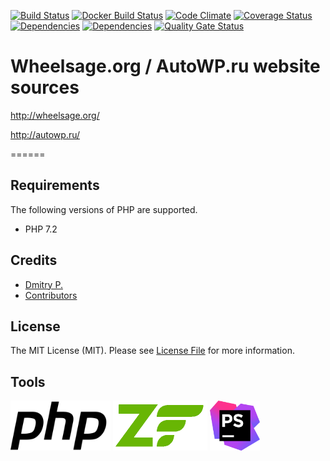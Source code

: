 [![Build Status](https://travis-ci.org/autowp/autowp.svg?branch=master)](https://travis-ci.org/autowp/autowp)
[![Docker Build Status](https://img.shields.io/docker/build/autowp/autowp.svg)](https://hub.docker.com/r/autowp/autowp/)
[![Code Climate](https://codeclimate.com/github/autowp/autowp/badges/gpa.svg)](https://codeclimate.com/github/autowp/autowp)
[![Coverage Status](https://coveralls.io/repos/github/autowp/autowp/badge.svg?branch=master)](https://coveralls.io/github/autowp/autowp?branch=master)
[![Dependencies](https://david-dm.org/autowp/autowp.svg)](https://david-dm.org/autowp/autowp)
[![Dependencies](https://david-dm.org/autowp/autowp/dev-status.svg)](https://david-dm.org/autowp/autowp)
[![Quality Gate Status](https://sonarcloud.io/api/project_badges/measure?project=autowp_autowp&metric=alert_status)](https://sonarcloud.io/dashboard?id=autowp_autowp)

# Wheelsage.org / AutoWP.ru website sources

<http://wheelsage.org/>

<http://autowp.ru/>

======

## Requirements

The following versions of PHP are supported.

* PHP 7.2

## Credits

- [Dmitry P.](https://github.com/autowp)
- [Contributors](https://github.com/autowp/autowp/contributors)


## License

The MIT License (MIT). Please see [License File](https://github.com/thephpleague/oauth2-facebook/blob/master/LICENSE) for more information.

## Tools

<a href="https://php.net/"><img src="php.svg" height="80" ></a>
<a href="https://framework.zend.com/"><img src="zf-logo.png" height="80" ></a>
<a href="https://www.jetbrains.com/phpstorm/"><img src="phpstorm.svg" height="80" ></a>

